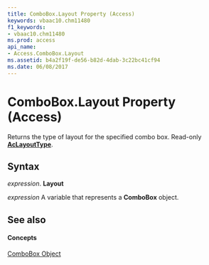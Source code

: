 ```yaml
---
title: ComboBox.Layout Property (Access)
keywords: vbaac10.chm11480
f1_keywords:
- vbaac10.chm11480
ms.prod: access
api_name:
- Access.ComboBox.Layout
ms.assetid: b4a2f19f-de56-b82d-4dab-3c22bc41cf94
ms.date: 06/08/2017
---
```



# ComboBox.Layout Property (Access)

Returns the type of layout for the specified combo box. Read-only  **[AcLayoutType](aclayouttype-enumeration-access.md)**.


## Syntax

 _expression_. **Layout**

 _expression_ A variable that represents a **ComboBox** object.


## See also


#### Concepts


[ComboBox Object](combobox-object-access.md)

